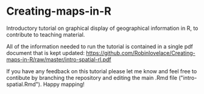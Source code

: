 Creating-maps-in-R
==================

Introductory tutorial on graphical display of geographical information in R, to contribute to teaching material.

All of the information needed to run the tutorial is contained in a single pdf document that is kept updated: https://github.com/Robinlovelace/Creating-maps-in-R/raw/master/intro-spatial-rl.pdf

If you have any feedback on this tutorial please let me know and feel free to contibute by branching the repository and editing the main .Rmd file ("intro-spatial.Rmd"). Happy mapping!
